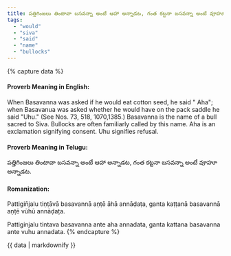 ```yaml
---
title: పత్తిగింజలు తింటావా బసవన్నా అంటే ఆహా అన్నాడట, గంత కట్టనా బసవన్నా అంటే వూహూ అన్నాడట.
tags:
  - "would"
  - "siva"
  - "said"
  - "name"
  - "bullocks"
---
```


{% capture data %}
#### Proverb Meaning in English:
When Basavanna was asked if he would eat cotton seed, he said " Aha"; when Basavanua was asked whether he would have on the pack saddle he said "Uhu."
(See Nos. 73, 518, 1070,1385.)
Basavanna is the name of a bull sacred to Siva. Bullocks are often familiarly called by this name. Aha is an exclamation signifying consent. Uhu signifies refusal.

#### Proverb Meaning in Telugu:
పత్తిగింజలు తింటావా బసవన్నా అంటే ఆహా అన్నాడట, గంత కట్టనా బసవన్నా అంటే వూహూ అన్నాడట.

#### Romanization:
Pattigin̄jalu tiṇṭāvā basavannā aṇṭē āhā annāḍaṭa, ganta kaṭṭanā basavannā aṇṭē vūhū annāḍaṭa.

Pattiginjalu tintava basavanna ante aha annadata, ganta kattana basavanna ante vuhu annadata.
{% endcapture %}

{{ data | markdownify }}

